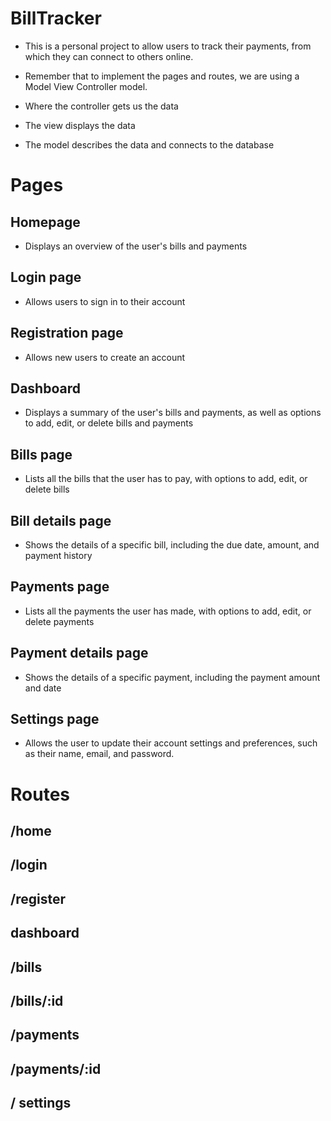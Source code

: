 # BillTracker

- This is a personal project to allow users to track their payments, from which they can connect to others online.

- Remember that to implement the pages and routes, we are using a Model View Controller model.

- Where the controller gets us the data
- The view displays the data
- The model describes the data and connects to the database

# Pages

## Homepage

- Displays an overview of the user's bills and payments

## Login page

- Allows users to sign in to their account

## Registration page

- Allows new users to create an account

## Dashboard

- Displays a summary of the user's bills and payments, as well as options to add, edit, or delete bills and payments

## Bills page

- Lists all the bills that the user has to pay, with options to add, edit, or delete bills

## Bill details page

- Shows the details of a specific bill, including the due date, amount, and payment history

## Payments page

- Lists all the payments the user has made, with options to add, edit, or delete payments

## Payment details page

- Shows the details of a specific payment, including the payment amount and date

## Settings page

- Allows the user to update their account settings and preferences, such as their name, email, and password.

# Routes

## /home

## /login

## /register

## dashboard

## /bills

## /bills/:id

## /payments

## /payments/:id

## / settings
